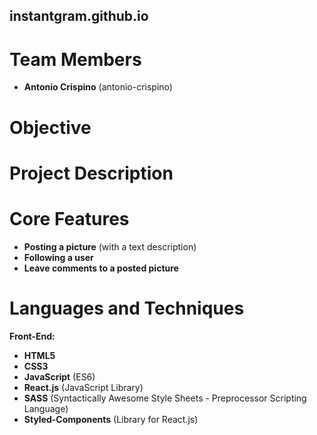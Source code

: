 ## **instantgram.github.io**

# Team Members
- <b>Antonio Crispino</b> (antonio-crispino)

# Objective

# Project Description

# Core Features
- <b>Posting a picture</b> (with a text description)
- <b>Following a user</b>
- <b>Leave comments to a posted picture</b>

# Languages and Techniques
<b>Front-End:</b>
- <b>HTML5</b>
- <b>CSS3</b>
- <b>JavaScript</b> (ES6)
- <b>React.js</b> (JavaScript Library)
- <b>SASS</b> (Syntactically Awesome Style Sheets - Preprocessor Scripting Language)
- <b>Styled-Components</b> (Library for React.js)
